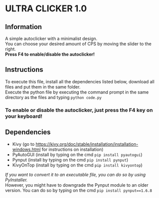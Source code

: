 # ULTRA CLICKER 1.0

## Information
A simple autoclicker with a minimalist design.\
You can choose your desired amount of CPS by moving the slider to the right.\
**Press F4 to enable/disable the autoclicker!**

## Instructions
To execute this file, install all the dependencies listed below, download all files and put them in the same folder.\
Execute the python file by executing the command prompt in the same directory as the files and typing ```python code.py```
### To enable or disable the autoclicker, just press the F4 key on your keyboard!
## Dependencies
- Kivy (go to https://kivy.org/doc/stable/installation/installation-windows.html for instructions on installation)
- PyAutoGUI (install by typing on the cmd ```pip install pyautogui```)
- Pynput (install by typing on the cmd ```pip install pynput```)
- KivyOnTop (install by typing on the cmd ```pip install kivyontop```)

*If you want to convert it to an executable file, you can do so by using PyInstaller.*\
However, you might have to downgrade the Pynput module to an older version. You can do so by typing on the cmd ```pip install pynput==1.6.8```

